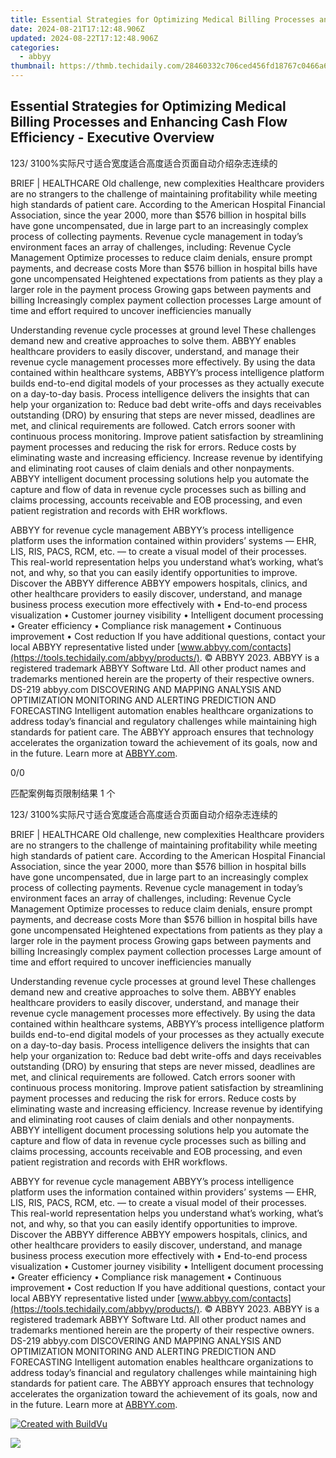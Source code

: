 ```yaml
---
title: Essential Strategies for Optimizing Medical Billing Processes and Enhancing Cash Flow Efficiency - Executive Overview
date: 2024-08-21T17:12:48.906Z
updated: 2024-08-22T17:12:48.906Z
categories:
  - abbyy
thumbnail: https://thmb.techidaily.com/28460332c706ced456fd18767c0466a64d105614a00c30d76ebc074f7652f887.jpg
---
```


## Essential Strategies for Optimizing Medical Billing Processes and Enhancing Cash Flow Efficiency - Executive Overview

123/ 3100%实际尺寸适合宽度适合高度适合页面自动介绍杂志连续的

BRIEF | HEALTHCARE Old challenge, new complexities Healthcare providers are no strangers to the challenge of maintaining profitability while meeting high standards of patient care. According to the American Hospital Financial Association, since the year 2000, more than $576 billion in hospital bills have gone uncompensated, due in large part to an increasingly complex process of collecting payments. Revenue cycle management in today’s environment faces an array of challenges, including: Revenue Cycle Management Optimize processes to reduce claim denials, ensure prompt payments, and decrease costs More than $576 billion in hospital bills have gone uncompensated Heightened expectations from patients as they play a larger role in the payment process Growing gaps between payments and billing Increasingly complex payment collection processes Large amount of time and effort required to uncover inefficiencies manually 

Understanding revenue cycle processes at ground level These challenges demand new and creative approaches to solve them. ABBYY enables healthcare providers to easily discover, understand, and manage their revenue cycle management processes more effectively. By using the data contained within healthcare systems, ABBYY’s process intelligence platform builds end-to-end digital models of your processes as they actually execute on a day-to-day basis. Process intelligence delivers the insights that can help your organization to: Reduce bad debt write-offs and days receivables outstanding (DRO) by ensuring that steps are never missed, deadlines are met, and clinical requirements are followed. Catch errors sooner with continuous process monitoring. Improve patient satisfaction by streamlining payment processes and reducing the risk for errors. Reduce costs by eliminating waste and increasing efficiency. Increase revenue by identifying and eliminating root causes of claim denials and other nonpayments. ABBYY intelligent document processing solutions help you automate the capture and flow of data in revenue cycle processes such as billing and claims processing, accounts receivable and EOB processing, and even patient registration and records with EHR workflows. 

ABBYY for revenue cycle management ABBYY’s process intelligence platform uses the information contained within providers’ systems — EHR, LIS, RIS, PACS, RCM, etc. — to create a visual model of their processes. This real-world representation helps you understand what’s working, what’s not, and why, so that you can easily identify opportunities to improve. Discover the ABBYY difference ABBYY empowers hospitals, clinics, and other healthcare providers to easily discover, understand, and manage business process execution more effectively with • End-to-end process visualization • Customer journey visibility • Intelligent document processing • Greater efficiency • Compliance risk management • Continuous improvement • Cost reduction If you have additional questions, contact your local ABBYY representative listed under [www.abbyy.com/contacts](https://tools.techidaily.com/abbyy/products/). © ABBYY 2023\. ABBYY is a registered trademark ABBYY Software Ltd. All other product names and trademarks mentioned herein are the property of their respective owners. DS-219 abbyy.com DISCOVERING AND MAPPING ANALYSIS AND OPTIMIZATION MONITORING AND ALERTING PREDICTION AND FORECASTING Intelligent automation enables healthcare organizations to address today’s financial and regulatory challenges while maintaining high standards for patient care. The ABBYY approach ensures that technology accelerates the organization toward the achievement of its goals, now and in the future. Learn more at [ABBYY.com](https://tools.techidaily.com/abbyy/products/). 



0/0

匹配案例每页限制结果 1 个

123/ 3100%实际尺寸适合宽度适合高度适合页面自动介绍杂志连续的

BRIEF | HEALTHCARE Old challenge, new complexities Healthcare providers are no strangers to the challenge of maintaining profitability while meeting high standards of patient care. According to the American Hospital Financial Association, since the year 2000, more than $576 billion in hospital bills have gone uncompensated, due in large part to an increasingly complex process of collecting payments. Revenue cycle management in today’s environment faces an array of challenges, including: Revenue Cycle Management Optimize processes to reduce claim denials, ensure prompt payments, and decrease costs More than $576 billion in hospital bills have gone uncompensated Heightened expectations from patients as they play a larger role in the payment process Growing gaps between payments and billing Increasingly complex payment collection processes Large amount of time and effort required to uncover inefficiencies manually 

Understanding revenue cycle processes at ground level These challenges demand new and creative approaches to solve them. ABBYY enables healthcare providers to easily discover, understand, and manage their revenue cycle management processes more effectively. By using the data contained within healthcare systems, ABBYY’s process intelligence platform builds end-to-end digital models of your processes as they actually execute on a day-to-day basis. Process intelligence delivers the insights that can help your organization to: Reduce bad debt write-offs and days receivables outstanding (DRO) by ensuring that steps are never missed, deadlines are met, and clinical requirements are followed. Catch errors sooner with continuous process monitoring. Improve patient satisfaction by streamlining payment processes and reducing the risk for errors. Reduce costs by eliminating waste and increasing efficiency. Increase revenue by identifying and eliminating root causes of claim denials and other nonpayments. ABBYY intelligent document processing solutions help you automate the capture and flow of data in revenue cycle processes such as billing and claims processing, accounts receivable and EOB processing, and even patient registration and records with EHR workflows. 

ABBYY for revenue cycle management ABBYY’s process intelligence platform uses the information contained within providers’ systems — EHR, LIS, RIS, PACS, RCM, etc. — to create a visual model of their processes. This real-world representation helps you understand what’s working, what’s not, and why, so that you can easily identify opportunities to improve. Discover the ABBYY difference ABBYY empowers hospitals, clinics, and other healthcare providers to easily discover, understand, and manage business process execution more effectively with • End-to-end process visualization • Customer journey visibility • Intelligent document processing • Greater efficiency • Compliance risk management • Continuous improvement • Cost reduction If you have additional questions, contact your local ABBYY representative listed under [www.abbyy.com/contacts](https://tools.techidaily.com/abbyy/products/). © ABBYY 2023\. ABBYY is a registered trademark ABBYY Software Ltd. All other product names and trademarks mentioned herein are the property of their respective owners. DS-219 abbyy.com DISCOVERING AND MAPPING ANALYSIS AND OPTIMIZATION MONITORING AND ALERTING PREDICTION AND FORECASTING Intelligent automation enables healthcare organizations to address today’s financial and regulatory challenges while maintaining high standards for patient care. The ABBYY approach ensures that technology accelerates the organization toward the achievement of its goals, now and in the future. Learn more at [ABBYY.com](https://tools.techidaily.com/abbyy/products/). 

[![Created with BuildVu](https://www.abbyy.com/buildvu-logo.png)](https://www.idrsolutions.com/online-pdf-to-html-converter)

<ins class="adsbygoogle"
     style="display:block"
     data-ad-format="autorelaxed"
     data-ad-client="ca-pub-7571918770474297"
     data-ad-slot="1223367746"></ins>



<ins class="adsbygoogle"
     style="display:block"
     data-ad-client="ca-pub-7571918770474297"
     data-ad-slot="8358498916"
     data-ad-format="auto"
     data-full-width-responsive="true"></ins>



<!-- affiliate ads begin -->
<a href="https://secure.2checkout.com/order/checkout.php?PRODS=2201613&QTY=1&AFFILIATE=108875&CART=1"><img src="https://www.macdvdripperpro.com/images/devices-3.png" border="0"></a>
<!-- affiliate ads end -->